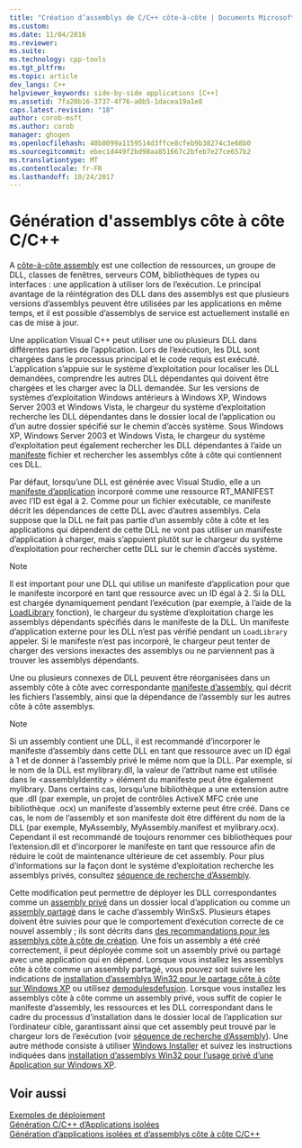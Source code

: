 ```yaml
---
title: "Création d’assemblys de C/C++ côte-à-côte | Documents Microsoft"
ms.custom: 
ms.date: 11/04/2016
ms.reviewer: 
ms.suite: 
ms.technology: cpp-tools
ms.tgt_pltfrm: 
ms.topic: article
dev_langs: C++
helpviewer_keywords: side-by-side applications [C++]
ms.assetid: 7fa20b16-3737-4f76-a0b5-1dacea19a1e8
caps.latest.revision: "18"
author: corob-msft
ms.author: corob
manager: ghogen
ms.openlocfilehash: 40b8099a1159514d3ffce8cfeb9b38274c3e68b0
ms.sourcegitcommit: ebec1d449f2bd98aa851667c2bfeb7e27ce657b2
ms.translationtype: MT
ms.contentlocale: fr-FR
ms.lasthandoff: 10/24/2017
---
```

# <a name="building-cc-side-by-side-assemblies"></a>Génération d'assemblys côte à côte C/C++
A [côte-à-côte assembly](http://msdn.microsoft.com/library/windows/desktop/ff951640) est une collection de ressources, un groupe de DLL, classes de fenêtres, serveurs COM, bibliothèques de types ou interfaces : une application à utiliser lors de l’exécution. Le principal avantage de la réintégration des DLL dans des assemblys est que plusieurs versions d’assemblys peuvent être utilisées par les applications en même temps, et il est possible d’assemblys de service est actuellement installé en cas de mise à jour.  
  
 Une application Visual C++ peut utiliser une ou plusieurs DLL dans différentes parties de l’application. Lors de l’exécution, les DLL sont chargées dans le processus principal et le code requis est exécuté. L’application s’appuie sur le système d’exploitation pour localiser les DLL demandées, comprendre les autres DLL dépendantes qui doivent être chargées et les charger avec la DLL demandée. Sur les versions de systèmes d’exploitation Windows antérieurs à Windows XP, Windows Server 2003 et Windows Vista, le chargeur du système d’exploitation recherche les DLL dépendantes dans le dossier local de l’application ou d’un autre dossier spécifié sur le chemin d’accès système. Sous Windows XP, Windows Server 2003 et Windows Vista, le chargeur du système d’exploitation peut également rechercher les DLL dépendantes à l’aide un [manifeste](http://msdn.microsoft.com/library/windows/desktop/aa375365) fichier et rechercher les assemblys côte à côte qui contiennent ces DLL.  
  
 Par défaut, lorsqu’une DLL est générée avec Visual Studio, elle a un [manifeste d’application](http://msdn.microsoft.com/library/windows/desktop/aa374191) incorporé comme une ressource RT_MANIFEST avec l’ID est égal à 2. Comme pour un fichier exécutable, ce manifeste décrit les dépendances de cette DLL avec d’autres assemblys. Cela suppose que la DLL ne fait pas partie d’un assembly côte à côte et les applications qui dépendent de cette DLL ne vont pas utiliser un manifeste d’application à charger, mais s’appuient plutôt sur le chargeur du système d’exploitation pour rechercher cette DLL sur le chemin d’accès système.  
  
> [!NOTE]
>  Il est important pour une DLL qui utilise un manifeste d’application pour que le manifeste incorporé en tant que ressource avec un ID égal à 2. Si la DLL est chargée dynamiquement pendant l’exécution (par exemple, à l’aide de la [LoadLibrary](http://msdn.microsoft.com/library/windows/desktop/ms684175) fonction), le chargeur du système d’exploitation charge les assemblys dépendants spécifiés dans le manifeste de la DLL. Un manifeste d’application externe pour les DLL n’est pas vérifié pendant un `LoadLibrary` appeler. Si le manifeste n’est pas incorporé, le chargeur peut tenter de charger des versions inexactes des assemblys ou ne parviennent pas à trouver les assemblys dépendants.  
  
 Une ou plusieurs connexes de DLL peuvent être réorganisées dans un assembly côte à côte avec correspondante [manifeste d’assembly](http://msdn.microsoft.com/library/windows/desktop/aa374219), qui décrit les fichiers l’assembly, ainsi que la dépendance de l’assembly sur les autres côte à côte assemblys.  
  
> [!NOTE]
>  Si un assembly contient une DLL, il est recommandé d’incorporer le manifeste d’assembly dans cette DLL en tant que ressource avec un ID égal à 1 et de donner à l’assembly privé le même nom que la DLL. Par exemple, si le nom de la DLL est mylibrary.dll, la valeur de l’attribut name est utilisée dans le \<assemblyIdentity > élément du manifeste peut être également mylibrary. Dans certains cas, lorsqu’une bibliothèque a une extension autre que .dll (par exemple, un projet de contrôles ActiveX MFC crée une bibliothèque .ocx) un manifeste d’assembly externe peut être créé. Dans ce cas, le nom de l’assembly et son manifeste doit être différent du nom de la DLL (par exemple, MyAssembly, MyAssembly.manifest et mylibrary.ocx). Cependant il est recommandé de toujours renommer ces bibliothèques pour l’extension.dll et d’incorporer le manifeste en tant que ressource afin de réduire le coût de maintenance ultérieure de cet assembly. Pour plus d’informations sur la façon dont le système d’exploitation recherche les assemblys privés, consultez [séquence de recherche d’Assembly](http://msdn.microsoft.com/library/windows/desktop/aa374224).  
  
 Cette modification peut permettre de déployer les DLL correspondantes comme un [assembly privé](http://msdn.microsoft.com/library/windows/desktop/aa370850) dans un dossier local d’application ou comme un [assembly partagé](http://msdn.microsoft.com/library/windows/desktop/aa371839) dans le cache d’assembly WinSxS. Plusieurs étapes doivent être suivies pour que le comportement d’exécution correcte de ce nouvel assembly ; ils sont décrits dans [des recommandations pour les assemblys côte à côte de création](http://msdn.microsoft.com/library/windows/desktop/aa375155). Une fois un assembly a été créé correctement, il peut déployée comme soit un assembly privé ou partagé avec une application qui en dépend. Lorsque vous installez les assemblys côte à côte comme un assembly partagé, vous pouvez soit suivre les indications de [installation d’assemblys Win32 pour le partage côte à côte sur Windows XP](http://msdn.microsoft.com/library/windows/desktop/aa369532) ou utilisez [demodulesdefusion](http://msdn.microsoft.com/library/windows/desktop/aa369820). Lorsque vous installez les assemblys côte à côte comme un assembly privé, vous suffit de copier le manifeste d’assembly, les ressources et les DLL correspondant dans le cadre du processus d’installation dans le dossier local de l’application sur l’ordinateur cible, garantissant ainsi que cet assembly peut trouvé par le chargeur lors de l’exécution (voir [séquence de recherche d’Assembly](http://msdn.microsoft.com/library/windows/desktop/aa374224)). Une autre méthode consiste à utiliser [Windows Installer](http://msdn.microsoft.com/library/windows/desktop/cc185688) et suivez les instructions indiquées dans [installation d’assemblys Win32 pour l’usage privé d’une Application sur Windows XP](http://msdn.microsoft.com/library/windows/desktop/aa369534).  
  
## <a name="see-also"></a>Voir aussi  
 [Exemples de déploiement](../ide/deployment-examples.md)   
 [Génération C/C++ d’Applications isolées](../build/building-c-cpp-isolated-applications.md)   
 [Génération d’applications isolées et d’assemblys côte à côte C/C++](../build/building-c-cpp-isolated-applications-and-side-by-side-assemblies.md)